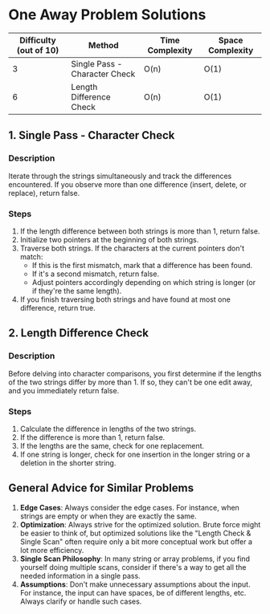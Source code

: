 # One Away Problem Solutions

| Difficulty (out of 10) | Method                       | Time Complexity | Space Complexity |
|------------------------|------------------------------|-----------------|------------------|
| 3                      | Single Pass - Character Check| O(n)            | O(1)             |
| 6                      | Length Difference Check      | O(n)            | O(1)             |

## 1. Single Pass - Character Check

### Description
Iterate through the strings simultaneously and track the differences encountered. If you observe more than one difference (insert, delete, or replace), return false.

### Steps
1. If the length difference between both strings is more than 1, return false.
2. Initialize two pointers at the beginning of both strings.
3. Traverse both strings. If the characters at the current pointers don't match:
    - If this is the first mismatch, mark that a difference has been found.
    - If it's a second mismatch, return false.
    - Adjust pointers accordingly depending on which string is longer (or if they're the same length).
4. If you finish traversing both strings and have found at most one difference, return true.

## 2. Length Difference Check

### Description
Before delving into character comparisons, you first determine if the lengths of the two strings differ by more than 1. If so, they can't be one edit away, and you immediately return false.

### Steps
1. Calculate the difference in lengths of the two strings.
2. If the difference is more than 1, return false.
3. If the lengths are the same, check for one replacement.
4. If one string is longer, check for one insertion in the longer string or a deletion in the shorter string.

## General Advice for Similar Problems
1. **Edge Cases**: Always consider the edge cases. For instance, when strings are empty or when they are exactly the same.
2. **Optimization**: Always strive for the optimized solution. Brute force might be easier to think of, but optimized solutions like the "Length Check & Single Scan" often require only a bit more conceptual work but offer a lot more efficiency.
3. **Single Scan Philosophy**: In many string or array problems, if you find yourself doing multiple scans, consider if there's a way to get all the needed information in a single pass.
4. **Assumptions**: Don't make unnecessary assumptions about the input. For instance, the input can have spaces, be of different lengths, etc. Always clarify or handle such cases.